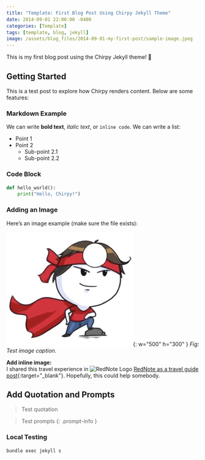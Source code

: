 ```yaml
---
title: "Template: First Blog Post Using Chirpy Jekyll Theme"
date: 2014-09-01 22:00:00 -0400
categories: [Template]
tags: [template, blog, jekyll]
image: /assets/blog_files/2014-09-01-my-first-post/sample-image.jpeg
---
```


This is my first blog post using the Chirpy Jekyll theme! 🚀

## Getting Started

This is a test post to explore how Chirpy renders content. Below are some features:

### Markdown Example
We can write **bold text**, *italic text*, or `inline code`. We can write a list:
- Point 1
- Point 2
  - Sub-point 2.1
  - Sub-point 2.2

### Code Block
```python
def hello_world():
    print("Hello, Chirpy!")
```

### Adding an Image
Here’s an image example (make sure the file exists):

![alt text](/assets/blog_files/2014-09-01-my-first-post/sample-image.jpeg){: w="500" h="300" }
_Fig: Test image caption._

**Add inline image:**  
I shared this travel experience in <span><img src="https://upload.wikimedia.org/wikipedia/commons/thumb/c/c1/XiaohongshuLOGO.svg/512px-XiaohongshuLOGO.svg.png" alt="RedNote Logo" style="width: 20px; height: 20px;"></span> [RedNote as a travel guide post](https://www.xiaohongshu.com/discovery/item/6770486b000000000901699d?source=webshare&xhsshare=pc_web&xsec_token=ABYJwKkar-FcqNZocrAta0-D_KnYYA1ePeQWorz4yenaY=&xsec_source=pc_share){:target="_blank"}. Hopefully, this could help somebody.

## Add Quotation and Prompts

>Test quotation

>Test prompts
{: .prompt-info }


### Local Testing
```bash
bundle exec jekyll s
```